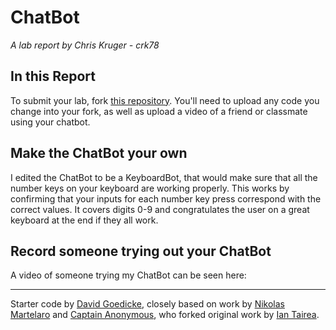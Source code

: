 # ChatBot

*A lab report by Chris Kruger - crk78*

## In this Report

To submit your lab, fork [this repository](https://github.com/FAR-Lab/IDD-Fa18-Lab6). You'll need to upload any code you change into your fork, as well as upload a video of a friend or classmate using your chatbot.

## Make the ChatBot your own

I edited the ChatBot to be a KeyboardBot, that would make sure that all the number keys on your keyboard are working properly. This works by confirming that your inputs for each number key press correspond with the correct values. It covers digits 0-9 and congratulates the user on a great keyboard at the end if they all work.

## Record someone trying out your ChatBot

A video of someone trying my ChatBot can be seen here: 

---
Starter code by [David Goedicke](mailto:da.goedicke@gmail.com), closely based on work by [Nikolas Martelaro](mailto:nmartelaro@gmail.com) and [Captain Anonymous](https://codepen.io/anon/pen/PEVYXz), who forked original work by [Ian Tairea](https://codepen.io/mrtairea/pen/yJapwv).
